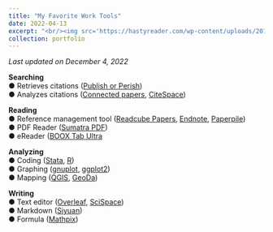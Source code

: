 ```yaml
---
title: "My Favorite Work Tools"
date: 2022-04-13
excerpt: "<br/><img src='https://hastyreader.com/wp-content/uploads/2019/09/I-know-nothing-so-i-cannot-be-wise-1.png'>" 
collection: portfolio
---
```


*Last updated on December 4, 2022*

**Searching** <br />
● Retrieves citations ([Publish or Perish](https://harzing.com/resources/publish-or-perish)) <br />
● Analyzes citations ([Connected papers](https://www.connectedpapers.com/), [CiteSpace](https://citespace.podia.com/)) <br />

**Reading** <br />
● Reference management tool ([Readcube Papers](https://www.papersapp.com/), [Endnote](https://endnote.com/), [Paperpile](https://paperpile.com/)) <br />
● PDF Reader ([Sumatra PDF](https://www.sumatrapdfreader.org/free-pdf-reader)) <br />
● eReader ([BOOX Tab Ultra](https://shop.boox.com/products/tab/) <br />

**Analyzing** <br />
● Coding ([Stata](https://www.stata.com/), [R](https://www.r-project.org/)) <br />
● Graphing ([gnuplot](http://www.gnuplot.info/), [ggplot2](https://ggplot2.tidyverse.org/)) <br />
● Mapping ([QGIS](https://qgis.org/ja/site/index.html#), [GeoDa](https://geodacenter.github.io/)) <br />

**Writing** <br />
● Text editor ([Overleaf](https://ja.overleaf.com/), [SciSpace](https://typeset.io/)) <br />
● Markdown ([Siyuan](https://b3log.org/siyuan/en/)) <br />
● Formula ([Mathpix](https://mathpix.com/)) <br />


